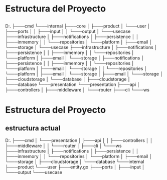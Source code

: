 # Estructura del Proyecto

## 
D:.
├───cmd
└───internal
    ├───core
    │   ├───product
    │   └───user
    │       ├───ports
    │       │   ├───input
    │       │   └───output
    │       └───usecase
    ├───infrastructure
    │   ├───notifications
    │   ├───persistence
    │   │   ├───inmemory
    │   │   └───repositories
    │   └───platform
    │       ├───email
    │       └───storage
    │       └───usecase
    ├───infrastructure
    │   ├───notifications
    │   ├───persistence
    │   │   ├───inmemory
    │   │   └───repositories
    │   └───platform
    │       ├───email
    │       └───storage
    │   ├───notifications
    │   ├───persistence
    │   │   ├───inmemory
    │   │   └───repositories
    │   └───platform
    │       ├───email
    │       └───storage
    │   │   └───repositories
    │   └───platform
    │       ├───email
    │       └───storage
    │       ├───email
    │       └───storage
    │           ├───cloudstorage
    │           └───database
    │           ├───cloudstorage
    │           └───database
    └───presentation
    └───presentation
        ├───api
        │   ├───controllers
        │   ├───middleware
        │   └───router
        ├───cli
        └───ws


# Estructura del Proyecto

## estructura actual

D:.
├───cmd
│   └───presentation
│       ├───api
│       │   ├───controllers
│       │   ├───middleware
│       │   └───router
│       ├───cli
│       └───ws
├───infrastructure
│   ├───notifications
│   ├───persistence
│   │   ├───inmemory
│   │   └───repositories
│   └───platform
│       ├───email
│       └───storage
│           ├───cloudstorage
│           └───database
└───internal
    ├───product
    └───user
        ├───entity.go
        ├───ports
        │   ├───input
        │   └───output
        └───usecase




